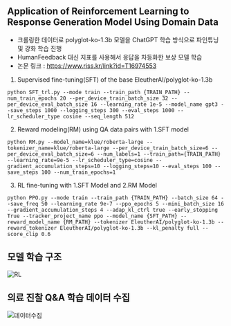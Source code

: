## Application of Reinforcement Learning to Response Generation Model Using Domain Data
+ 크롤링한 데이터로 polyglot-ko-1.3b 모델을 ChatGPT 학습 방식으로 파인튜닝 및 강화 학습 진행
+ HumanFeedback 대신 지표를 사용해서 응답을 차등화한 보상 모델 학습
+ 논문 링크 : https://www.riss.kr/link?id=T16974553

1. Supervised fine-tuning(SFT) of the base EleutherAI/polyglot-ko-1.3b
```
python SFT_trl.py --mode train --train_path {TRAIN_PATH} --num_train_epochs 20 --per_device_train_batch_size 32 --per_device_eval_batch_size 16 --learning_rate 1e-5 --model_name gpt3 --save_steps 1000 --logging_steps 300 --eval_steps 1000 --lr_scheduler_type cosine --seq_length 512
```

2. Reward modeling(RM) using QA data pairs with 1.SFT model
```
python RM.py --model_name=klue/roberta-large --tokenizer_name=klue/roberta-large --per_device_train_batch_size=6 --per_device_eval_batch_size=6 --num_labels=1 --train_path={TRAIN_PATH} --learning_rate=9e-5 --lr_scheduler_type=cosine --gradient_accumulation_steps=10 --logging_steps=10 --eval_steps 100 --save_steps 100 --num_train_epochs=1
```

3. RL fine-tuning with 1.SFT Model and 2.RM Model
```
python PPO.py --mode train --train_path {TRAIN_PATH} --batch_size 64 --save_freq 50 --learning_rate 9e-7 --ppo_epochs 5 --mini_batch_size 16 --gradient_accumulation_steps 4 --adap_kl_ctrl true --early_stopping True --tracker_project_name ppo --model_name {SFT_PATH} --reward_model_name {RM_PATH} --tokenizer EleutherAI/polyglot-ko-1.3b --reward_tokenizer EleutherAI/polyglot-ko-1.3b --kl_penalty full --score_clip 0.6
```

## 모델 학습 구조
![RL](https://github.com/bcmin1018/qa-model-with-reinforcement-learning/assets/101251439/a47c0162-031e-46cf-8d71-6c8c367d8b8c)


## 의료 진찰 Q&A 학습 데이터 수집
![데이터수집](https://github.com/bcmin1018/qa-model-with-reinforcement-learning/assets/101251439/06310021-551a-461a-a851-c024a629a05d)

